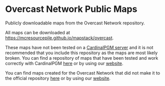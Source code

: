 # Overcast Network Public Maps

Publicly downloadable maps from the Overcast Network repository.

All maps can be downloaded at https://mcresourcepile.github.io/mapstack/overcast.

These maps have not been tested on a [CardinalPGM server](https://github.com/twizmwazin/CardinalPGM) and it is not recommended that you include this repository as the maps are most likely broken. You can find a repository of maps that have been tested and work correctly with CardinalPGM [here](https://github.com/MCResourcePile/overcast-cardinal-maps) or by using our [website](https://mcresourcepile.github.io/mapstack/overcast?s=cardinal).

You can find maps created for the Overcast Network that did not make it to the official repository [here](https://github.com/MCResourcePile/overcast-unofficial-maps) or by using our [website](https://mcresourcepile.github.io/mapstack/overcast?s=unofficial).
